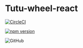 # Tutu-wheel-react

[![CircleCI](https://circleci.com/gh/weite122/Tutu-wheel-react.svg?style=svg)](https://circleci.com/gh/weite122/Tutu-wheel-react)

[![npm version](https://badge.fury.io/js/tutu-wheel-react.svg)](https://badge.fury.io/js/tutu-wheel-react)

![GitHub](https://img.shields.io/github/license/weite122/Tutu-wheel-react)